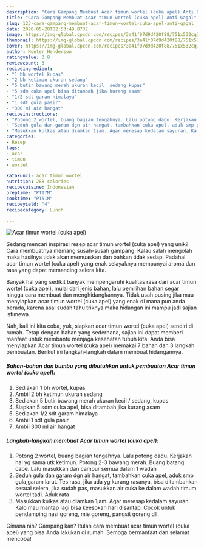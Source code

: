 ```yaml
---
description: "Cara Gampang Membuat Acar timun wortel (cuka apel) Anti Gagal"
title: "Cara Gampang Membuat Acar timun wortel (cuka apel) Anti Gagal"
slug: 123-cara-gampang-membuat-acar-timun-wortel-cuka-apel-anti-gagal
date: 2020-05-28T02:53:49.873Z
image: https://img-global.cpcdn.com/recipes/3a41f07d9d420f88/751x532cq70/acar-timun-wortel-cuka-apel-foto-resep-utama.jpg
thumbnail: https://img-global.cpcdn.com/recipes/3a41f07d9d420f88/751x532cq70/acar-timun-wortel-cuka-apel-foto-resep-utama.jpg
cover: https://img-global.cpcdn.com/recipes/3a41f07d9d420f88/751x532cq70/acar-timun-wortel-cuka-apel-foto-resep-utama.jpg
author: Hunter Henderson
ratingvalue: 3.8
reviewcount: 3
recipeingredient:
- "1 bh wortel kupas"
- "2 bh ketimun ukuran sedang"
- "5 butir bawang merah ukuran kecil  sedang kupas"
- "5 sdm cuka apel bisa ditambah jika kurang asam"
- "1/2 sdt garam himalaya"
- "1 sdt gula pasir"
- "300 ml air hangat"
recipeinstructions:
- "Potong 2 wortel, buang bagian tengahnya. Lalu potong dadu. Kerjakan hal yg sama utk ketimun. Potong 2-3 bawang merah. Buang batang cabe. Lalu masukkan dan campur semua dalam 1 wadah"
- "Seduh gula dan garam dgn air hangat, tambahkan cuka apel, aduk smp gula,garam larut. Tes rasa, jika ada yg kurang rasanya, bisa ditambahkan sesuai selera, jika sudah pas, masukkan air cuka ke dalam wadah timum wortel tadi. Aduk rata"
- "Masukkan kulkas atau diamkan 1jam. Agar meresap kedalam sayuran. Kalo mau mantap lagi bisa keesokan hari disantap. Cocok untuk pendamping nasi goreng, mie goreng, pangsit goreng dll."
categories:
- Resep
tags:
- acar
- timun
- wortel

katakunci: acar timun wortel 
nutrition: 288 calories
recipecuisine: Indonesian
preptime: "PT17M"
cooktime: "PT51M"
recipeyield: "4"
recipecategory: Lunch

---
```



![Acar timun wortel (cuka apel)](https://img-global.cpcdn.com/recipes/3a41f07d9d420f88/751x532cq70/acar-timun-wortel-cuka-apel-foto-resep-utama.jpg)

Sedang mencari inspirasi resep acar timun wortel (cuka apel) yang unik? Cara membuatnya memang susah-susah gampang. Kalau salah mengolah maka hasilnya tidak akan memuaskan dan bahkan tidak sedap. Padahal acar timun wortel (cuka apel) yang enak selayaknya mempunyai aroma dan rasa yang dapat memancing selera kita.



Banyak hal yang sedikit banyak mempengaruhi kualitas rasa dari acar timun wortel (cuka apel), mulai dari jenis bahan, lalu pemilihan bahan segar hingga cara membuat dan menghidangkannya. Tidak usah pusing jika mau menyiapkan acar timun wortel (cuka apel) yang enak di mana pun anda berada, karena asal sudah tahu triknya maka hidangan ini mampu jadi sajian istimewa.


Nah, kali ini kita coba, yuk, siapkan acar timun wortel (cuka apel) sendiri di rumah. Tetap dengan bahan yang sederhana, sajian ini dapat memberi manfaat untuk membantu menjaga kesehatan tubuh kita. Anda bisa menyiapkan Acar timun wortel (cuka apel) memakai 7 bahan dan 3 langkah pembuatan. Berikut ini langkah-langkah dalam membuat hidangannya.

<!--inarticleads1-->

##### Bahan-bahan dan bumbu yang dibutuhkan untuk pembuatan Acar timun wortel (cuka apel):

1. Sediakan 1 bh wortel, kupas
1. Ambil 2 bh ketimun ukuran sedang
1. Sediakan 5 butir bawang merah ukuran kecil / sedang, kupas
1. Siapkan 5 sdm cuka apel, bisa ditambah jika kurang asam
1. Sediakan 1/2 sdt garam himalaya
1. Ambil 1 sdt gula pasir
1. Ambil 300 ml air hangat




<!--inarticleads2-->

##### Langkah-langkah membuat Acar timun wortel (cuka apel):

1. Potong 2 wortel, buang bagian tengahnya. Lalu potong dadu. Kerjakan hal yg sama utk ketimun. Potong 2-3 bawang merah. Buang batang cabe. Lalu masukkan dan campur semua dalam 1 wadah
1. Seduh gula dan garam dgn air hangat, tambahkan cuka apel, aduk smp gula,garam larut. Tes rasa, jika ada yg kurang rasanya, bisa ditambahkan sesuai selera, jika sudah pas, masukkan air cuka ke dalam wadah timum wortel tadi. Aduk rata
1. Masukkan kulkas atau diamkan 1jam. Agar meresap kedalam sayuran. Kalo mau mantap lagi bisa keesokan hari disantap. Cocok untuk pendamping nasi goreng, mie goreng, pangsit goreng dll.




Gimana nih? Gampang kan? Itulah cara membuat acar timun wortel (cuka apel) yang bisa Anda lakukan di rumah. Semoga bermanfaat dan selamat mencoba!
